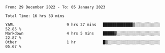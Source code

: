 <!--START_SECTION:waka-->

```text
From: 29 December 2022 - To: 05 January 2023

Total Time: 16 hrs 53 mins

YAML                       9 hrs 27 mins   █████████████▒░░░░░░░░░░░   52.85 %
Markdown                   4 hrs 5 mins    █████▓░░░░░░░░░░░░░░░░░░░   22.87 %
Other                      1 hr            █▒░░░░░░░░░░░░░░░░░░░░░░░   05.67 %
```

<!--END_SECTION:waka-->